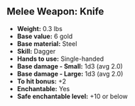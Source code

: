 ## Melee Weapon: Knife

- **Weight:** 0.3 lbs
- **Base value:** 6 gold
- **Base material:** Steel
- **Skill:** Dagger
- **Hands to use:** Single-handed
- **Base damage - Small:** 1d3 (avg 2.0)
- **Base damage - Large:** 1d3 (avg 2.0)
- **To hit bonus:** +2
- **Enchantable:** Yes
- **Safe enchantable level:** +10 or below
